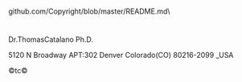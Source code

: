 #

github.com/Copyright/blob/master/README.md\

#
Dr.ThomasCatalano Ph.D.

5120 N Broadway APT:302 Denver Colorado(CO) 80216-2099 _USA

©tc©
